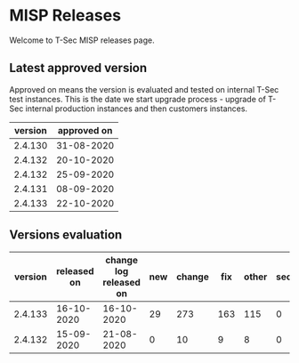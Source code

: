 # MISP Releases
Welcome to T-Sec MISP releases page.

<!--- ALL LINES BELOW ARE READ BY AUTOMATED SCRIPTS, DO NOT CHANGE THE FORMAT --->
## Latest approved version
Approved on means the version is evaluated and tested on internal T-Sec test instances. This is the date we start upgrade process - upgrade of T-Sec internal production instances and then customers instances.

|version|approved on|
|-------|-----------|
|2.4.130|31-08-2020 |
|2.4.132|20-10-2020 |
|2.4.132|25-09-2020 |
|2.4.131|08-09-2020 |
|2.4.133|22-10-2020 |


## Versions evaluation
|version|released on|change log released on|new|change|fix|other|security|evaluated on|status|
|-------|-----------|----------------------|---|------|---|-----|--------|------------|------|
|2.4.133|16-10-2020 |16-10-2020            |29 |273   |163|115  |0       |22-10-2020  |high  |
|2.4.132|15-09-2020 |21-08-2020            |0  |10    |9  |8    |0       |25-09-2020  |high  |
